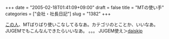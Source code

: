 +++
date = "2005-02-18T01:41:09+09:00"
draft = false
title = "MTの使い手"
categories = ["会社・社長日記"]
slug = "1382"
+++

<a href="http://daiskip.com" target="_blank">この人</a>、MTばりばり使いこなしてるなあ。カテゴリのとことか、いいなあ。JUGEMでもこんなんできたらいいなあ。
。。。
JUGEM使え＞<a href="http://daiskip.com" target="_blank">daiskip</a>
